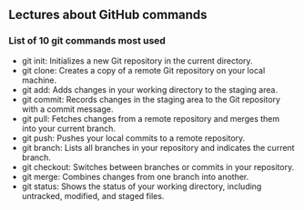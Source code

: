 ## Lectures about GitHub commands

### List of 10 git commands most used

- git init: Initializes a new Git repository in the current directory.
- git clone: Creates a copy of a remote Git repository on your local machine.
- git add: Adds changes in your working directory to the staging area.
- git commit: Records changes in the staging area to the Git repository with a commit message.
- git pull: Fetches changes from a remote repository and merges them into your current branch.
- git push: Pushes your local commits to a remote repository.
- git branch: Lists all branches in your repository and indicates the current branch.
- git checkout: Switches between branches or commits in your repository.
- git merge: Combines changes from one branch into another.
- git status: Shows the status of your working directory, including untracked, modified, and staged files.
